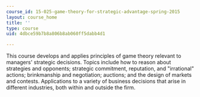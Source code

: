 ```yaml
---
course_id: 15-025-game-theory-for-strategic-advantage-spring-2015
layout: course_home
title: ''
type: course
uid: 4dbce59b7b8a806b8ab060ff5dabb4d1

---
```

This course develops and applies principles of game theory relevant to managers' strategic decisions. Topics include how to reason about strategies and opponents; strategic commitment, reputation, and "irrational" actions; brinkmanship and negotiation; auctions; and the design of markets and contests. Applications to a variety of business decisions that arise in different industries, both within and outside the firm.
